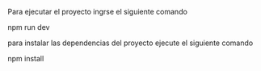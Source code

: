 Para ejecutar el proyecto ingrse el siguiente comando

npm run dev

para instalar las dependencias del proyecto ejecute el siguiente comando

npm install